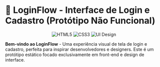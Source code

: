 # 🎨 **LoginFlow** - Interface de Login e Cadastro (Protótipo Não Funcional)

<div align="center">
  
  ![HTML5](https://img.shields.io/badge/HTML5-E34F26?style=for-the-badge&logo=html5&logoColor=white)
  ![CSS3](https://img.shields.io/badge/CSS3-1572B6?style=for-the-badge&logo=css3&logoColor=white)
  ![UI Design](https://img.shields.io/badge/UI_Design-FF6B6B?style=for-the-badge)

</div>

**Bem-vindo ao LoginFlow** - Uma experiência visual de tela de login e cadastro, perfeita para inspirar desenvolvedores e designers. Este é um protótipo estático focado exclusivamente em front-end e design de interface.
